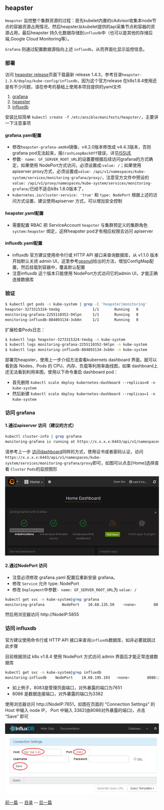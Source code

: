 ## heapster

`Heapster` 监控整个集群资源的过程：首先kubelet内置的cAdvisor收集本node节点的容器资源占用情况，然后heapster从kubelet提供的api采集节点和容器的资源占用，最后heapster 持久化数据存储到`influxdb`中（也可以是其他的存储后端,Google Cloud Monitoring等）。

`Grafana` 则通过配置数据源指向上述 `influxdb`，从而界面化显示监控信息。

### 部署

访问 [heapster release](https://github.com/kubernetes/heapster)页面下载最新 release 1.4.3，参考目录`heapster-1.3.0/deploy/kube-config/influxdb`，因为这个官方release 在k8s1.8.4使用还是有不少问题，请在参考的基础上使用本项目提供的yaml文件

1. [grafana](../../manifests/heapster/grafana.yaml)
1. [heapster](../../manifests/heapster/heapster.yaml)
1. [influxdb](../../manifests/heapster/influxdb.yaml)

安装比较简单 `kubectl create -f /etc/ansible/manifests/heapster/`，主要讲一下注意事项

#### grafana.yaml配置

+ 修改`heapster-grafana-amd64`镜像，v4.2.0版本修改成 v4.4.3版本，否则 grafana pod无法起来，报`CrashLoopBackOff`错误，详见[ISSUE](https://github.com/kubernetes/heapster/issues/1806)
+ 参数`- name: GF_SERVER_ROOT_URL`的设置要根据后续访问grafana的方式确定，如果使用 NodePort方式访问，必须设置成:`value: /`；如果使用apiserver proxy方式，必须设置成`value: /api/v1/namespaces/kube-system/services/monitoring-grafana/proxy/`，注意官方文件中预设的`value: /api/v1/proxy/namespaces/kube-system/services/monitoring-grafana/`已经不适合k8s 1.8.0版本了，
+ `kubernetes.io/cluster-service: 'true'` 和 `type: NodePort` 根据上述的访问方式设置，建议使用apiserver 方式，可以增加安全控制

#### heapster.yaml配置

+ 需要配置 RBAC 把 ServiceAccount `heapster` 与集群预定义的集群角色 `system:heapster` 绑定，这样heapster pod才有相应权限去访问 apiserver

#### influxdb.yaml配置

+ influxdb 官方建议使用命令行或 HTTP API 接口来查询数据库，从 v1.1.0 版本开始默认关闭 admin UI，这里参考[opsnull](https://github.com/opsnull/follow-me-install-kubernetes-cluster/blob/master/10-%E9%83%A8%E7%BD%B2Heapster%E6%8F%92%E4%BB%B6.md)给出的方法，增加ConfigMap配置，然后挂载到容器中，覆盖默认配置
+ 注意influxdb 这个版本只能使用 NodePort方式访问它的admin UI，才能正确连接数据库

### 验证

``` bash
$ kubectl get pods -n kube-system | grep -E 'heapster|monitoring'
heapster-3273315324-tmxbg               1/1       Running   0          11m
monitoring-grafana-2255110352-94lpn     1/1       Running   0          11m
monitoring-influxdb-884893134-3vb6n     1/1       Running   0          11m
```
扩展检查Pods日志：
``` bash
$ kubectl logs heapster-3273315324-tmxbg -n kube-system
$ kubectl logs monitoring-grafana-2255110352-94lpn -n kube-system
$ kubectl logs monitoring-influxdb-884893134-3vb6n -n kube-system
```
部署完heapster，使用上一步介绍方法查看kubernets dashboard 界面，就可以看到各 Nodes、Pods 的 CPU、内存、负载等利用率曲线图，如果 dashboard上还无法看到利用率图，使用以下命令重启 dashboard pod：
+ 首先删除 `kubectl scale deploy kubernetes-dashboard --replicas=0 -n kube-system`
+ 然后新建 `kubectl scale deploy kubernetes-dashboard --replicas=1 -n kube-system`

### 访问 grafana

#### 1.通过apiserver 访问（建议的方式）

``` bash
kubectl cluster-info | grep grafana
monitoring-grafana is running at https://x.x.x.x:6443/api/v1/namespaces/kube-system/services/monitoring-grafana/proxy
```
请参考上一步 [访问dashboard](dashboard.md)同样的方式，使用证书或者密码认证，访问`https://x.x.x.x:6443/api/v1/namespaces/kube-system/services/monitoring-grafana/proxy`即可，如图可以点击[Home]选择查看 `Cluster` `Pods`的监控图形

![grafana](../../pics/grafana.png)

#### 2.通过NodePort 访问

+ 注意必须修改 grafana.yaml 配置后重新安装 grafana。
+ 修改 `Service` 允许 type: NodePort
+ 修改 `Deployment`中参数`- name: GF_SERVER_ROOT_URL`为 `value: /`

``` bash
kubectl get svc -n kube-system|grep grafana
monitoring-grafana        NodePort    10.68.135.50    <none>        80:5855/TCP		11m
```
然后用浏览器访问 http://NodeIP:5855 

### 访问 influxdb

官方建议使用命令行或 HTTP API 接口来查询`influxdb`数据库，如非必要就跳过此步骤

目前根据测试 k8s v1.8.4 使用 NodePort 方式访问 admin 界面后才能正常连接数据库

``` bash
kubectl get svc -n kube-system|grep influxdb
monitoring-influxdb    NodePort    10.68.195.193   <none>        8086:3382/TCP,8083:7651/TCP   12h
```
+ 如上例子，8083是管理页面端口，对外暴露的端口为7651
+ 8086 是数据连接端口，对外暴露的端口为3382

使用浏览器访问 http://NodeIP:7651，如图在页面的 “Connection Settings” 的 Host 中输入 node IP， Port 中输入 3382(由8086对外暴露的端口)，点击 “Save” 即可

![influxdb](../../pics/influxdb.png)


[前一篇](dashboard.md) -- [目录](index.md) -- [后一篇](ingress.md)
